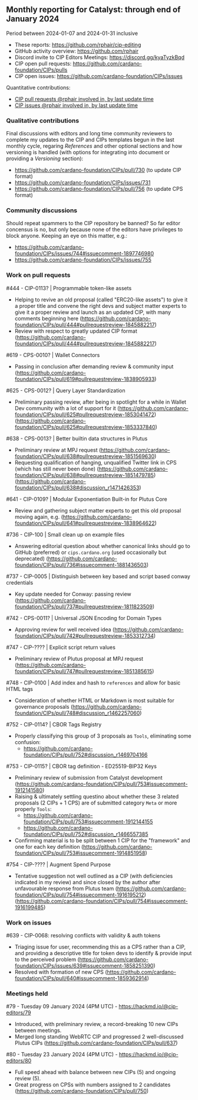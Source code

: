 ## Monthly reporting for Catalyst: through end of January 2024

Period between 2024-01-07 and 2024-01-31 inclusive

- These reports: https://github.com/rphair/cip-editing
- GitHub activity overview: https://github.com/rphair
- Discord invite to CIP Editors Meetings: https://discord.gg/kyaTyzkBqd
- CIP open pull requests: https://github.com/cardano-foundation/CIPs/pulls
- CIP open issues: https://github.com/cardano-foundation/CIPs/issues

Quantitative contributions:
- [CIP pull requests @rphair involved in, by last update time](https://github.com/cardano-foundation/CIPs/pulls?q=is%3Apr+involves%3Arphair+sort%3Aupdated-desc)
- [CIP issues @rphair involved in, by last update time](https://github.com/cardano-foundation/CIPs/issues?q=is%3Aissue+involves%3Arphair+sort%3Aupdated-desc)

### Qualitative contributions

Final discussions with editors and long time community reviewers to complete my updates to the CIP and CIPs templates begun in the last monthly cycle, regaring _References_ and other optional sections and how versioning is handled (with options for integrating into document or providing a _Versioning_ section):
- https://github.com/cardano-foundation/CIPs/pull/730 (to update CIP format)
- https://github.com/cardano-foundation/CIPs/issues/731
- https://github.com/cardano-foundation/CIPs/pull/756 (to update CPS format)

### Community discussions

Should repeat spammers to the CIP repository be banned?  So far editor concensus is no, but only because none of the editors have privileges to block anyone.  Keeping an eye on this matter, e.g.:
- https://github.com/cardano-foundation/CIPs/issues/744#issuecomment-1897746980
- https://github.com/cardano-foundation/CIPs/issues/755

### Work on pull requests

#444 - CIP-0113? | Programmable token-like assets
- Helping to revive an old proposal (called "ERC20-like assets") to give it a proper title and convene the right devs and subject matter experts to give it a proper review and launch as an updated CIP, with many comments beginning here (https://github.com/cardano-foundation/CIPs/pull/444#pullrequestreview-1845882217)
- Review with respect to greatly updated CIP format (https://github.com/cardano-foundation/CIPs/pull/444#pullrequestreview-1845882217)

#619 - CPS-0010? | Wallet Connectors 
- Passing in conclusion after demanding review & community input (https://github.com/cardano-foundation/CIPs/pull/619#pullrequestreview-1838905933)

#625 - CPS-0012? | Query Layer Standardization
- Preliminary passing review, after being in spotlight for a while in Wallet Dev community with a lot of support for it (https://github.com/cardano-foundation/CIPs/pull/625#pullrequestreview-1853041472) (https://github.com/cardano-foundation/CIPs/pull/625#pullrequestreview-1853337840)

#638 - CPS-0013? | Better builtin data structures in Plutus
- Preliminary review at MPJ request (https://github.com/cardano-foundation/CIPs/pull/638#pullrequestreview-1851569630)
- Requesting qualification of hanging, unqualified Twitter link in CPS (which has still never been done) (https://github.com/cardano-foundation/CIPs/pull/638#pullrequestreview-1851479785) (https://github.com/cardano-foundation/CIPs/pull/638#discussion_r1471426353)

#641 - CIP-0109? | Modular Exponentiation Built-in for Plutus Core
- Review and gathering subject matter experts to get this old proposal moving again, e.g. (https://github.com/cardano-foundation/CIPs/pull/641#pullrequestreview-1838964622)

#736 - CIP-100 | Small clean up on example files
- Answering editorial question about whether canonical links should go to GitHub (preferred) or `cips.cardano.org` (used occasionally but deprecated) (https://github.com/cardano-foundation/CIPs/pull/736#issuecomment-1881436503)

#737 - CIP-0005 | Distinguish between key based and script based conway credentials
- Key update needed for Conway: passing review (https://github.com/cardano-foundation/CIPs/pull/737#pullrequestreview-1811823509)

#742 - CPS-0011? | Universal JSON Encoding for Domain Types
- Approving review for well received idea (https://github.com/cardano-foundation/CIPs/pull/742#pullrequestreview-1853312734)

#747 - CIP-???? | Explicit script return values
- Preliminary review of Plutus proposal at MPJ request (https://github.com/cardano-foundation/CIPs/pull/747#pullrequestreview-1851385615)

#748 - CIP-0100 | Add index and hash to `references` and allow for basic HTML tags
- Consideration of whether HTML or Markdown is most suitable for governance proposals (https://github.com/cardano-foundation/CIPs/pull/748#discussion_r1462257060)

#752 - CIP-0114? | CBOR Tags Registry
- Properly classifying this group of 3 proposals as `Tools`, eliminating some confusion:
  - https://github.com/cardano-foundation/CIPs/pull/752#discussion_r1469704166

#753 - CIP-0115? | CBOR tag definition - ED25519-BIP32 Keys
- Preliminary review of submission from Catalyst development (https://github.com/cardano-foundation/CIPs/pull/753#issuecomment-1912141580)
- Raising & ultimately settling questino about whether these 3 related proposals (2 CIPs + 1 CPS) are of submitted category `Meta` or more properly `Tools`:
  - https://github.com/cardano-foundation/CIPs/pull/753#issuecomment-1912144155
  - https://github.com/cardano-foundation/CIPs/pull/752#discussion_r1466557385
- Confirming material is to be split between 1 CIP for the "framework" and one for each key definition (https://github.com/cardano-foundation/CIPs/pull/753#issuecomment-1914851958)

#754 - CIP-???? | Augment Spend Purpose
- Tentative suggestion not well outlined as a CIP (with deficiencies indicated in my review) and since closed by the author after unfavourable response from Plutus team (https://github.com/cardano-foundation/CIPs/pull/754#issuecomment-1916195212) (https://github.com/cardano-foundation/CIPs/pull/754#issuecomment-1916199485)

### Work on issues

#639 - CIP-0068: resolving conflicts with validity & auth tokens

- Triaging issue for user, recommending this as a CPS rather than a CIP,
  and providing a descriptive title for token devs to identify & provide
  input to the perceived problem
  (https://github.com/cardano-foundation/CIPs/issues/639#issuecomment-1858251390)
- Resolved with formation of new CPS
  (https://github.com/cardano-foundation/CIPs/pull/640#issuecomment-1859362914)

### Meetings held

#79 - Tuesday 09 January 2024 (4PM UTC) - https://hackmd.io/@cip-editors/79

- Introduced, with preliminary review, a record-breaking 10 new CIPs between meetings.
- Merged long standing WebRTC CIP and progressed 2 well-discussed Plutus CIPs (https://github.com/cardano-foundation/CIPs/pull/637)

#80 - Tuesday 23 January 2024 (4PM UTC) - https://hackmd.io/@cip-editors/80
- Full speed ahead with balance between new CIPs (5) and ongoing review (5).
- Great progress on CPSs with numbers assigned to 2 candidates (https://github.com/cardano-foundation/CIPs/pull/750)
